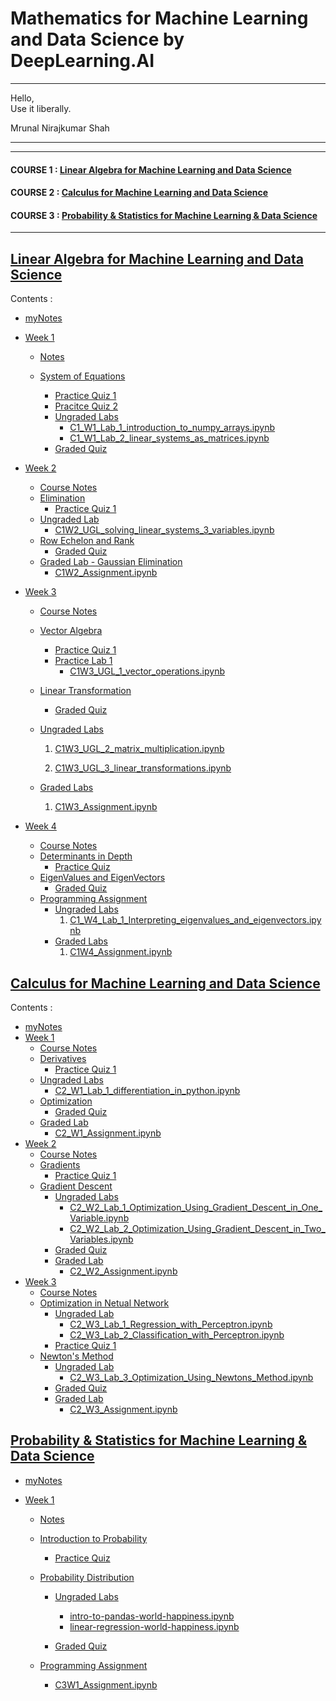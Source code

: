 # Mathematics for Machine Learning and Data Science by DeepLearning.AI

***
<p class="has-line-data" data-line-start="0" data-line-end="2">Hello,<br>
Use it liberally.</p>

<p class="has-line-data" data-line-start="9" data-line-end="11"> Mrunal Nirajkumar Shah</p>

***


----

#### COURSE 1 : [Linear Algebra for Machine Learning and Data Science](https://github.com/mrunalnshah/Mathematics-for-Machine-Learning-and-Data-Science/tree/main?tab=readme-ov-file#linear-algebra-for-machine-learning-and-data-science)

#### COURSE 2 : [Calculus for Machine Learning and Data Science](https://github.com/mrunalnshah/Mathematics-for-Machine-Learning-and-Data-Science/tree/main?tab=readme-ov-file#calculus-for-machine-learning-and-data-science)

#### COURSE 3 : [Probability & Statistics for Machine Learning & Data Science](https://github.com/mrunalnshah/Mathematics-for-Machine-Learning-and-Data-Science/blob/main/README.md#probability--statistics-for-machine-learning--data-science)


----
## [Linear Algebra for Machine Learning and Data Science](https://github.com/mrunalnshah/Mathematics-for-Machine-Learning-and-Data-Science/tree/main/01.%20Linear%20Algebra%20for%20Machine%20Learning%20and%20Data%20Science)

  Contents :
  
  * [myNotes]()
  * [Week 1](https://github.com/mrunalnshah/Mathematics-for-Machine-Learning-and-Data-Science/tree/main/01.%20Linear%20Algebra%20for%20Machine%20Learning%20and%20Data%20Science/Week%201)

     * [Notes](https://github.com/mrunalnshah/Mathematics-for-Machine-Learning-and-Data-Science/blob/main/01.%20Linear%20Algebra%20for%20Machine%20Learning%20and%20Data%20Science/Week%201/00.%20Notes/Week_1_Notes.pdf)
      
     * [System of Equations](https://github.com/mrunalnshah/Mathematics-for-Machine-Learning-and-Data-Science/tree/main/01.%20Linear%20Algebra%20for%20Machine%20Learning%20and%20Data%20Science/Week%201/01.%20System%20of%20Equations)
         * [ Practice Quiz 1 ](https://github.com/mrunalnshah/Mathematics-for-Machine-Learning-and-Data-Science/blob/main/01.%20Linear%20Algebra%20for%20Machine%20Learning%20and%20Data%20Science/Week%201/01.%20System%20of%20Equations/01.%20Practice_Quiz_1/01.png)
         * [ Pracitce Quiz 2](https://github.com/mrunalnshah/Mathematics-for-Machine-Learning-and-Data-Science/blob/main/01.%20Linear%20Algebra%20for%20Machine%20Learning%20and%20Data%20Science/Week%201/01.%20System%20of%20Equations/02.%20Practice_Quiz_2/01.png)
         * [Ungraded Labs](https://github.com/mrunalnshah/Mathematics-for-Machine-Learning-and-Data-Science/tree/main/01.%20Linear%20Algebra%20for%20Machine%20Learning%20and%20Data%20Science/Week%201/01.%20System%20of%20Equations/03.%20Ungraded%20Labs)
            * [C1_W1_Lab_1_introduction_to_numpy_arrays.ipynb](https://github.com/mrunalnshah/Mathematics-for-Machine-Learning-and-Data-Science/blob/main/01.%20Linear%20Algebra%20for%20Machine%20Learning%20and%20Data%20Science/Week%201/01.%20System%20of%20Equations/03.%20Ungraded%20Labs/C1_W1_Lab_1_introduction_to_numpy_arrays.ipynb)
            * [C1_W1_Lab_2_linear_systems_as_matrices.ipynb](https://github.com/mrunalnshah/Mathematics-for-Machine-Learning-and-Data-Science/blob/main/01.%20Linear%20Algebra%20for%20Machine%20Learning%20and%20Data%20Science/Week%201/01.%20System%20of%20Equations/03.%20Ungraded%20Labs/C1_W1_Lab_2_linear_systems_as_matrices.ipynb)
        * [Graded Quiz](https://github.com/mrunalnshah/Mathematics-for-Machine-Learning-and-Data-Science/blob/main/01.%20Linear%20Algebra%20for%20Machine%20Learning%20and%20Data%20Science/Week%201/01.%20System%20of%20Equations/04.%20Graded%20Quiz/01.png)
    
   * [Week 2](https://github.com/mrunalnshah/Mathematics-for-Machine-Learning-and-Data-Science/tree/main/01.%20Linear%20Algebra%20for%20Machine%20Learning%20and%20Data%20Science/Week%202)
      * [Course Notes](https://github.com/mrunalnshah/Mathematics-for-Machine-Learning-and-Data-Science/blob/main/01.%20Linear%20Algebra%20for%20Machine%20Learning%20and%20Data%20Science/Week%202/00.%20Notes/Week_2_Notes.pdf)
      * [Elimination](https://github.com/mrunalnshah/Mathematics-for-Machine-Learning-and-Data-Science/tree/main/01.%20Linear%20Algebra%20for%20Machine%20Learning%20and%20Data%20Science/Week%202/01.%20Elimination/01.%20Practice%20Quiz%201)
         * [Practice Quiz 1](https://github.com/mrunalnshah/Mathematics-for-Machine-Learning-and-Data-Science/blob/main/01.%20Linear%20Algebra%20for%20Machine%20Learning%20and%20Data%20Science/Week%202/01.%20Elimination/01.%20Practice%20Quiz%201/Practice%20Quiz%201.png)
      * [Ungraded Lab](https://github.com/mrunalnshah/Mathematics-for-Machine-Learning-and-Data-Science/tree/main/01.%20Linear%20Algebra%20for%20Machine%20Learning%20and%20Data%20Science/Week%202/02.%20Ungraded%20Lab)
         * [C1W2_UGL_solving_linear_systems_3_variables.ipynb](https://github.com/mrunalnshah/Mathematics-for-Machine-Learning-and-Data-Science/blob/main/01.%20Linear%20Algebra%20for%20Machine%20Learning%20and%20Data%20Science/Week%202/02.%20Ungraded%20Lab/C1W2_UGL_solving_linear_systems_3_variables.ipynb)
      * [Row Echelon and Rank](https://github.com/mrunalnshah/Mathematics-for-Machine-Learning-and-Data-Science/tree/main/01.%20Linear%20Algebra%20for%20Machine%20Learning%20and%20Data%20Science/Week%202/03.%20Row%20Echelon%20Form%20and%20Rank/01.%20Graded%20Quiz)
         * [Graded Quiz](https://github.com/mrunalnshah/Mathematics-for-Machine-Learning-and-Data-Science/blob/main/01.%20Linear%20Algebra%20for%20Machine%20Learning%20and%20Data%20Science/Week%202/03.%20Row%20Echelon%20Form%20and%20Rank/01.%20Graded%20Quiz/01.png)
      * [Graded Lab - Gaussian Elimination](https://github.com/mrunalnshah/Mathematics-for-Machine-Learning-and-Data-Science/tree/main/01.%20Linear%20Algebra%20for%20Machine%20Learning%20and%20Data%20Science/Week%202/04.%20Graded%20Labs%20-%20Gaussian_Elimination)
         * [C1W2_Assignment.ipynb](https://github.com/mrunalnshah/Mathematics-for-Machine-Learning-and-Data-Science/blob/main/01.%20Linear%20Algebra%20for%20Machine%20Learning%20and%20Data%20Science/Week%202/04.%20Graded%20Labs%20-%20Gaussian_Elimination/C1W2_Assignment.ipynb)
  
  * [Week 3](https://github.com/mrunalnshah/Mathematics-for-Machine-Learning-and-Data-Science/tree/main/01.%20Linear%20Algebra%20for%20Machine%20Learning%20and%20Data%20Science/Week%203)
       * [Course Notes](https://github.com/mrunalnshah/Mathematics-for-Machine-Learning-and-Data-Science/blob/main/01.%20Linear%20Algebra%20for%20Machine%20Learning%20and%20Data%20Science/Week%203/00.%20Notes/Week_3_Notes.pdf)
       * [Vector Algebra](https://github.com/mrunalnshah/Mathematics-for-Machine-Learning-and-Data-Science/tree/main/01.%20Linear%20Algebra%20for%20Machine%20Learning%20and%20Data%20Science/Week%203/01.%20Vector%20Algebra)
           * [Practice Quiz 1](https://github.com/mrunalnshah/Mathematics-for-Machine-Learning-and-Data-Science/blob/main/01.%20Linear%20Algebra%20for%20Machine%20Learning%20and%20Data%20Science/Week%203/01.%20Vector%20Algebra/01.%20Practice%20Quiz%201/Practice%20Quiz%201.png)
           * [Practice Lab 1](https://github.com/mrunalnshah/Mathematics-for-Machine-Learning-and-Data-Science/tree/main/01.%20Linear%20Algebra%20for%20Machine%20Learning%20and%20Data%20Science/Week%203/01.%20Vector%20Algebra/02.%20Practice%20Lab%201)
               * [C1W3_UGL_1_vector_operations.ipynb](https://github.com/mrunalnshah/Mathematics-for-Machine-Learning-and-Data-Science/blob/main/01.%20Linear%20Algebra%20for%20Machine%20Learning%20and%20Data%20Science/Week%203/01.%20Vector%20Algebra/02.%20Practice%20Lab%201/C1W3_UGL_1_vector_operations.ipynb)
       * [Linear Transformation](https://github.com/mrunalnshah/Mathematics-for-Machine-Learning-and-Data-Science/tree/main/01.%20Linear%20Algebra%20for%20Machine%20Learning%20and%20Data%20Science/Week%203/02.%20Linear%20Transformation)
           * [Graded Quiz](https://github.com/mrunalnshah/Mathematics-for-Machine-Learning-and-Data-Science/blob/main/01.%20Linear%20Algebra%20for%20Machine%20Learning%20and%20Data%20Science/Week%203/02.%20Linear%20Transformation/01.%20Graded%20Quiz/01.png)
       * [Ungraded Labs](https://github.com/mrunalnshah/Mathematics-for-Machine-Learning-and-Data-Science/tree/main/01.%20Linear%20Algebra%20for%20Machine%20Learning%20and%20Data%20Science/Week%203/03.%20Ungraded%20Labs)

         1. [C1W3_UGL_2_matrix_multiplication.ipynb](https://github.com/mrunalnshah/Mathematics-for-Machine-Learning-and-Data-Science/blob/main/01.%20Linear%20Algebra%20for%20Machine%20Learning%20and%20Data%20Science/Week%203/03.%20Ungraded%20Labs/C1W3_UGL_2_matrix_multiplication.ipynb)

         2. [C1W3_UGL_3_linear_transformations.ipynb](https://github.com/mrunalnshah/Mathematics-for-Machine-Learning-and-Data-Science/blob/main/01.%20Linear%20Algebra%20for%20Machine%20Learning%20and%20Data%20Science/Week%203/03.%20Ungraded%20Labs/C1W3_UGL_3_linear_transformations.ipynb)
       * [Graded Labs](https://github.com/mrunalnshah/Mathematics-for-Machine-Learning-and-Data-Science/tree/main/01.%20Linear%20Algebra%20for%20Machine%20Learning%20and%20Data%20Science/Week%203/04.%20Graded%20Lab)

         1. [C1W3_Assignment.ipynb](https://github.com/mrunalnshah/Mathematics-for-Machine-Learning-and-Data-Science/blob/main/01.%20Linear%20Algebra%20for%20Machine%20Learning%20and%20Data%20Science/Week%203/04.%20Graded%20Lab/C1W3_Assignment.ipynb)
         
  * [Week 4](https://github.com/mrunalnshah/Mathematics-for-Machine-Learning-and-Data-Science/tree/main/01.%20Linear%20Algebra%20for%20Machine%20Learning%20and%20Data%20Science/04.%20Week%204)
      * [Course Notes](https://github.com/mrunalnshah/Mathematics-for-Machine-Learning-and-Data-Science/blob/main/01.%20Linear%20Algebra%20for%20Machine%20Learning%20and%20Data%20Science/Week%204/00.%20Notes/Week_4_Notes.pdf)
      * [Determinants in Depth](https://github.com/mrunalnshah/Mathematics-for-Machine-Learning-and-Data-Science/tree/main/01.%20Linear%20Algebra%20for%20Machine%20Learning%20and%20Data%20Science/Week%204/01.%20Determinants-in-Depth)
          * [Practice Quiz](https://github.com/mrunalnshah/Mathematics-for-Machine-Learning-and-Data-Science/blob/main/01.%20Linear%20Algebra%20for%20Machine%20Learning%20and%20Data%20Science/Week%204/01.%20Determinants-in-Depth/01.%20Practice%20Quiz/01.png)
      * [EigenValues and EigenVectors](https://github.com/mrunalnshah/Mathematics-for-Machine-Learning-and-Data-Science/tree/main/01.%20Linear%20Algebra%20for%20Machine%20Learning%20and%20Data%20Science/Week%204/02.%20EigenValues%20and%20EigenVectors/01.%20Graded%20Quiz)
          * [Graded Quiz](https://github.com/mrunalnshah/Mathematics-for-Machine-Learning-and-Data-Science/blob/main/01.%20Linear%20Algebra%20for%20Machine%20Learning%20and%20Data%20Science/Week%204/02.%20EigenValues%20and%20EigenVectors/01.%20Graded%20Quiz/01.png)
      * [Programming Assignment](https://github.com/mrunalnshah/Mathematics-for-Machine-Learning-and-Data-Science/tree/main/01.%20Linear%20Algebra%20for%20Machine%20Learning%20and%20Data%20Science/Week%204/03.%20Programming_Assignment)
          * [Ungraded Labs](https://github.com/mrunalnshah/Mathematics-for-Machine-Learning-and-Data-Science/tree/main/01.%20Linear%20Algebra%20for%20Machine%20Learning%20and%20Data%20Science/Week%204/03.%20Programming_Assignment/01.%20Ungraded%20Lab)
            1. [C1_W4_Lab_1_Interpreting_eigenvalues_and_eigenvectors.ipynb](https://github.com/mrunalnshah/Mathematics-for-Machine-Learning-and-Data-Science/blob/main/01.%20Linear%20Algebra%20for%20Machine%20Learning%20and%20Data%20Science/Week%204/03.%20Programming_Assignment/01.%20Ungraded%20Lab/C1_W4_Lab_1_Interpreting_eigenvalues_and_eigenvectors.ipynb)
          * [Graded Labs](https://github.com/mrunalnshah/Mathematics-for-Machine-Learning-and-Data-Science/tree/main/01.%20Linear%20Algebra%20for%20Machine%20Learning%20and%20Data%20Science/Week%204/03.%20Programming_Assignment/02.%20Graded%20Lab)
            1. [C1W4_Assignment.ipynb](https://github.com/mrunalnshah/Mathematics-for-Machine-Learning-and-Data-Science/blob/main/01.%20Linear%20Algebra%20for%20Machine%20Learning%20and%20Data%20Science/Week%204/03.%20Programming_Assignment/02.%20Graded%20Lab/C1W4_Assignment.ipynb)

## [Calculus for Machine Learning and Data Science](https://github.com/mrunalnshah/Mathematics-for-Machine-Learning-and-Data-Science/tree/main/02.%20Calculus%20for%20Machine%20Learning%20and%20Data%20Science)

  Contents :
  
   * [myNotes]()
   * [Week 1](https://github.com/mrunalnshah/Mathematics-for-Machine-Learning-and-Data-Science/tree/main/02.%20Calculus%20for%20Machine%20Learning%20and%20Data%20Science/Week%201)
       * [Course Notes](https://github.com/mrunalnshah/Mathematics-for-Machine-Learning-and-Data-Science/blob/main/02.%20Calculus%20for%20Machine%20Learning%20and%20Data%20Science/Week%201/00.%20Notes/Week_1.pdf)
       * [Derivatives](https://github.com/mrunalnshah/Mathematics-for-Machine-Learning-and-Data-Science/tree/main/02.%20Calculus%20for%20Machine%20Learning%20and%20Data%20Science/Week%201/01.%20Derivatives/01.%20Practice%20Quiz%201)
           * [Practice Quiz 1](https://github.com/mrunalnshah/Mathematics-for-Machine-Learning-and-Data-Science/blob/main/02.%20Calculus%20for%20Machine%20Learning%20and%20Data%20Science/Week%201/01.%20Derivatives/01.%20Practice%20Quiz%201/01.%20Ungraded_Quiz.png)
       * [Ungraded Labs](https://github.com/mrunalnshah/Mathematics-for-Machine-Learning-and-Data-Science/tree/main/02.%20Calculus%20for%20Machine%20Learning%20and%20Data%20Science/Week%201/02.%20Ungraded%20Labs)
           * [C2_W1_Lab_1_differentiation_in_python.ipynb](https://github.com/mrunalnshah/Mathematics-for-Machine-Learning-and-Data-Science/blob/main/02.%20Calculus%20for%20Machine%20Learning%20and%20Data%20Science/Week%201/02.%20Ungraded%20Labs/C2_W1_Lab_1_differentiation_in_python.ipynb)
       * [Optimization](https://github.com/mrunalnshah/Mathematics-for-Machine-Learning-and-Data-Science/tree/main/02.%20Calculus%20for%20Machine%20Learning%20and%20Data%20Science/Week%201/03.%20Optimization/01.%20Graded%20Quiz)
           * [Graded Quiz](https://github.com/mrunalnshah/Mathematics-for-Machine-Learning-and-Data-Science/blob/main/02.%20Calculus%20for%20Machine%20Learning%20and%20Data%20Science/Week%201/03.%20Optimization/01.%20Graded%20Quiz/01.png)
       * [Graded Lab](https://github.com/mrunalnshah/Mathematics-for-Machine-Learning-and-Data-Science/tree/main/02.%20Calculus%20for%20Machine%20Learning%20and%20Data%20Science/Week%201/04.%20Programming%20Assignment/01.%20Graded_Labs)
           * [C2_W1_Assignment.ipynb](https://github.com/mrunalnshah/Mathematics-for-Machine-Learning-and-Data-Science/blob/main/02.%20Calculus%20for%20Machine%20Learning%20and%20Data%20Science/Week%201/04.%20Programming%20Assignment/01.%20Graded_Labs/C2_W1_Assignment.ipynb)
   * [Week 2](https://github.com/mrunalnshah/Mathematics-for-Machine-Learning-and-Data-Science/tree/main/02.%20Calculus%20for%20Machine%20Learning%20and%20Data%20Science/Week%202)
       * [Course Notes](https://github.com/mrunalnshah/Mathematics-for-Machine-Learning-and-Data-Science/blob/main/02.%20Calculus%20for%20Machine%20Learning%20and%20Data%20Science/Week%202/00.%20Notes/Week_2.pdf)
       * [Gradients](https://github.com/mrunalnshah/Mathematics-for-Machine-Learning-and-Data-Science/tree/main/02.%20Calculus%20for%20Machine%20Learning%20and%20Data%20Science/Week%202/01.%20Gradients/01.%20Practice%20Quiz%201)
           * [Practice Quiz 1](https://github.com/mrunalnshah/Mathematics-for-Machine-Learning-and-Data-Science/blob/main/02.%20Calculus%20for%20Machine%20Learning%20and%20Data%20Science/Week%202/01.%20Gradients/01.%20Practice%20Quiz%201/01.%20Partial_Derivatives_and_Gradient.png)
       * [Gradient Descent](https://github.com/mrunalnshah/Mathematics-for-Machine-Learning-and-Data-Science/tree/main/02.%20Calculus%20for%20Machine%20Learning%20and%20Data%20Science/Week%202/02.%20Gradient%20Descent)
           * [Ungraded Labs](https://github.com/mrunalnshah/Mathematics-for-Machine-Learning-and-Data-Science/tree/main/02.%20Calculus%20for%20Machine%20Learning%20and%20Data%20Science/Week%202/02.%20Gradient%20Descent/01.%20Ungraded_Labs)
               * [C2_W2_Lab_1_Optimization_Using_Gradient_Descent_in_One_Variable.ipynb](https://github.com/mrunalnshah/Mathematics-for-Machine-Learning-and-Data-Science/blob/main/02.%20Calculus%20for%20Machine%20Learning%20and%20Data%20Science/Week%202/02.%20Gradient%20Descent/01.%20Ungraded_Labs/C2_W2_Lab_1_Optimization_Using_Gradient_Descent_in_One_Variable.ipynb)
               * [C2_W2_Lab_2_Optimization_Using_Gradient_Descent_in_Two_Variables.ipynb](https://github.com/mrunalnshah/Mathematics-for-Machine-Learning-and-Data-Science/blob/main/02.%20Calculus%20for%20Machine%20Learning%20and%20Data%20Science/Week%202/02.%20Gradient%20Descent/01.%20Ungraded_Labs/C2_W2_Lab_2_Optimization_Using_Gradient_Descent_in_Two_Variables.ipynb)
           * [Graded Quiz](https://github.com/mrunalnshah/Mathematics-for-Machine-Learning-and-Data-Science/blob/main/02.%20Calculus%20for%20Machine%20Learning%20and%20Data%20Science/Week%202/02.%20Gradient%20Descent/02.%20Graded_Quiz/03.Partial_Derivatives_and_Gradient_Descent.png)
           * [Graded Lab](https://github.com/mrunalnshah/Mathematics-for-Machine-Learning-and-Data-Science/tree/main/02.%20Calculus%20for%20Machine%20Learning%20and%20Data%20Science/Week%202/02.%20Gradient%20Descent/03.%20Graded_Lab)
               * [C2_W2_Assignment.ipynb](https://github.com/mrunalnshah/Mathematics-for-Machine-Learning-and-Data-Science/blob/main/02.%20Calculus%20for%20Machine%20Learning%20and%20Data%20Science/Week%202/02.%20Gradient%20Descent/03.%20Graded_Lab/C2_W2_Assignment.ipynb)
   * [Week 3](https://github.com/mrunalnshah/Mathematics-for-Machine-Learning-and-Data-Science/tree/main/02.%20Calculus%20for%20Machine%20Learning%20and%20Data%20Science/Week%203)
       * [Course Notes](https://github.com/mrunalnshah/Mathematics-for-Machine-Learning-and-Data-Science/blob/main/02.%20Calculus%20for%20Machine%20Learning%20and%20Data%20Science/Week%203/00.%20Notes/Week_3.pdf)
       * [Optimization in Netual Network](https://github.com/mrunalnshah/Mathematics-for-Machine-Learning-and-Data-Science/tree/main/02.%20Calculus%20for%20Machine%20Learning%20and%20Data%20Science/Week%203/01.%20Optimization_in_Neural_Network)
           * [Ungraded Lab](https://github.com/mrunalnshah/Mathematics-for-Machine-Learning-and-Data-Science/tree/main/02.%20Calculus%20for%20Machine%20Learning%20and%20Data%20Science/Week%203/01.%20Optimization_in_Neural_Network/01.%20Ungraded_Labs)
               * [C2_W3_Lab_1_Regression_with_Perceptron.ipynb](https://github.com/mrunalnshah/Mathematics-for-Machine-Learning-and-Data-Science/blob/main/02.%20Calculus%20for%20Machine%20Learning%20and%20Data%20Science/Week%203/01.%20Optimization_in_Neural_Network/01.%20Ungraded_Labs/C2_W3_Lab_1_Regression_with_Perceptron.ipynb)
               * [C2_W3_Lab_2_Classification_with_Perceptron.ipynb](https://github.com/mrunalnshah/Mathematics-for-Machine-Learning-and-Data-Science/blob/main/02.%20Calculus%20for%20Machine%20Learning%20and%20Data%20Science/Week%203/01.%20Optimization_in_Neural_Network/01.%20Ungraded_Labs/C2_W3_Lab_2_Classification_with_Perceptron.ipynb)
           * [Practice Quiz 1](https://github.com/mrunalnshah/Mathematics-for-Machine-Learning-and-Data-Science/blob/main/02.%20Calculus%20for%20Machine%20Learning%20and%20Data%20Science/Week%203/01.%20Optimization_in_Neural_Network/02.%20Practice%20Quiz%201/01.%20Optimization_in_Neural_Networks_Ungraded_Quiz.png)
       * [Newton's Method](https://github.com/mrunalnshah/Mathematics-for-Machine-Learning-and-Data-Science/tree/main/02.%20Calculus%20for%20Machine%20Learning%20and%20Data%20Science/Week%203/02.%20Newton's_Method)
          * [Ungraded Lab](https://github.com/mrunalnshah/Mathematics-for-Machine-Learning-and-Data-Science/tree/main/02.%20Calculus%20for%20Machine%20Learning%20and%20Data%20Science/Week%203/02.%20Newton's_Method/01.%20Ungraded_Lab)
             * [C2_W3_Lab_3_Optimization_Using_Newtons_Method.ipynb](https://github.com/mrunalnshah/Mathematics-for-Machine-Learning-and-Data-Science/blob/main/02.%20Calculus%20for%20Machine%20Learning%20and%20Data%20Science/Week%203/02.%20Newton's_Method/01.%20Ungraded_Lab/C2_W3_Lab_3_Optimization_Using_Newtons_Method.ipynb)
          * [Graded Quiz](https://github.com/mrunalnshah/Mathematics-for-Machine-Learning-and-Data-Science/blob/main/02.%20Calculus%20for%20Machine%20Learning%20and%20Data%20Science/Week%203/02.%20Newton's_Method/02.%20Graded_Quiz/01.%20Graded_Quiz_Optimization_in_Neural_Network_and_Newton_Method.png)
          * [Graded Lab](https://github.com/mrunalnshah/Mathematics-for-Machine-Learning-and-Data-Science/tree/main/02.%20Calculus%20for%20Machine%20Learning%20and%20Data%20Science/Week%203/02.%20Newton's_Method/03.%20Graded_Lab)
              * [C2_W3_Assignment.ipynb](https://github.com/mrunalnshah/Mathematics-for-Machine-Learning-and-Data-Science/blob/main/02.%20Calculus%20for%20Machine%20Learning%20and%20Data%20Science/Week%203/02.%20Newton's_Method/03.%20Graded_Lab/C2_W3_Assignment.ipynb)

## [Probability & Statistics for Machine Learning & Data Science](https://github.com/mrunalnshah/Mathematics-for-Machine-Learning-and-Data-Science/tree/main/03.%20Probability%20and%20Statistics%20for%20Machine%20Learning%20and%20Data%20Science)
 * [myNotes]()
  * [Week 1](https://github.com/mrunalnshah/Mathematics-for-Machine-Learning-and-Data-Science/tree/main/03.%20Probability%20and%20Statistics%20for%20Machine%20Learning%20and%20Data%20Science/Week%201)

     * [Notes](https://github.com/mrunalnshah/Mathematics-for-Machine-Learning-and-Data-Science/blob/main/03.%20Probability%20and%20Statistics%20for%20Machine%20Learning%20and%20Data%20Science/Week%201/00.%20Notes/Week1_Notes.pdf)
      
     * [Introduction to Probability]()
         * [ Practice Quiz](https://github.com/mrunalnshah/Mathematics-for-Machine-Learning-and-Data-Science/blob/main/03.%20Probability%20and%20Statistics%20for%20Machine%20Learning%20and%20Data%20Science/Week%201/01.%20Introduction%20to%20Probability/01.%20Practice%20Week/Quiz.png)
    * [Probability Distribution](https://github.com/mrunalnshah/Mathematics-for-Machine-Learning-and-Data-Science/tree/main/03.%20Probability%20and%20Statistics%20for%20Machine%20Learning%20and%20Data%20Science/Week%201/02.%20Probability%20Distribution)
         * [Ungraded Labs](https://github.com/mrunalnshah/Mathematics-for-Machine-Learning-and-Data-Science/tree/main/03.%20Probability%20and%20Statistics%20for%20Machine%20Learning%20and%20Data%20Science/Week%201/02.%20Probability%20Distribution/01.%20Labs)
           
           * [intro-to-pandas-world-happiness.ipynb](https://github.com/mrunalnshah/Mathematics-for-Machine-Learning-and-Data-Science/blob/main/03.%20Probability%20and%20Statistics%20for%20Machine%20Learning%20and%20Data%20Science/Week%201/02.%20Probability%20Distribution/01.%20Labs/intro-to-pandas-world-happiness.ipynb)
           * [linear-regression-world-happiness.ipynb](https://github.com/mrunalnshah/Mathematics-for-Machine-Learning-and-Data-Science/blob/main/03.%20Probability%20and%20Statistics%20for%20Machine%20Learning%20and%20Data%20Science/Week%201/02.%20Probability%20Distribution/01.%20Labs/linear-regression-world-happiness.ipynb)
      
         * [Graded Quiz](https://github.com/mrunalnshah/Mathematics-for-Machine-Learning-and-Data-Science/blob/main/03.%20Probability%20and%20Statistics%20for%20Machine%20Learning%20and%20Data%20Science/Week%201/02.%20Probability%20Distribution/02.%20Graded%20Quiz/Quiz.png)
    * [Programming Assignment](https://github.com/mrunalnshah/Mathematics-for-Machine-Learning-and-Data-Science/tree/main/03.%20Probability%20and%20Statistics%20for%20Machine%20Learning%20and%20Data%20Science/Week%201/03.%20Programming%20Assignment)
         * [C3W1_Assignment.ipynb](https://github.com/mrunalnshah/Mathematics-for-Machine-Learning-and-Data-Science/blob/main/03.%20Probability%20and%20Statistics%20for%20Machine%20Learning%20and%20Data%20Science/Week%201/03.%20Programming%20Assignment/C3W1_Assignment.ipynb)

    
